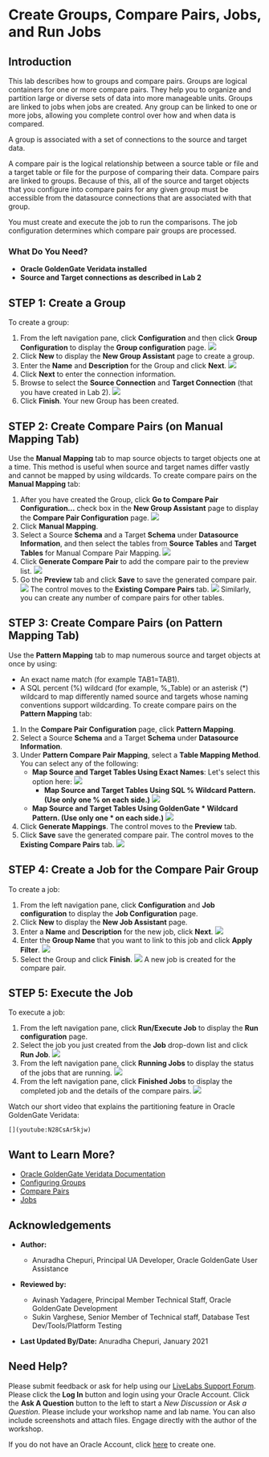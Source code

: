 # Create Groups, Compare Pairs, Jobs, and Run Jobs

## Introduction
This lab describes how to groups and compare pairs. Groups are logical containers for one or more compare pairs. They help you to organize and partition large or diverse sets of data into more manageable units. Groups are linked to jobs when jobs are created. Any group can be linked to one or more jobs, allowing you complete control over how and when data is compared.

A group is associated with a set of connections to the source and target data.

A compare pair is the logical relationship between a source table or file and a target table or file for the purpose of comparing their data. Compare pairs are linked to groups. Because of this, all of the source and target objects that you configure into compare pairs for any given group must be accessible from the datasource connections that are associated with that group.

You must create and execute the job to run the comparisons. The job configuration determines which compare pair groups are processed.

### What Do You Need?

+ **Oracle GoldenGate Veridata installed**
+ **Source and Target connections as described in Lab 2**

## **STEP 1:** Create a Group

  To create a group:
1. From the left navigation pane, click **Configuration** and then click **Group Configuration** to display the **Group configuration** page.
    ![](./images/1-group-configuration.png " ")
2. Click **New** to display the **New Group Assistant** page to create a group.
3. Enter the **Name** and **Description** for the Group and click **Next**.
  ![](./images/2-new-group-from-name-description.png " ")
4. Click **Next** to enter the connection information.
5. Browse to select the **Source Connection** and **Target Connection** (that you have created in Lab 2).
  ![](./images/3-new-group-connection-information.png " ")
6. Click **Finish**.
Your new Group has been created.

## **STEP 2:** Create Compare Pairs (on Manual Mapping Tab)
Use the **Manual Mapping** tab to map source objects to target objects one at a time. This method is useful when source and target names differ vastly and cannot be mapped by using wildcards.
To create compare pairs on the **Manual Mapping** tab:
1. After you have created the Group, click **Go to Compare Pair Configuration...** check box in the **New Group Assistant** page to display the **Compare Pair Configuration** page.
    ![](./images/4-new-group-create-compare-pair-checkbox.png " ")
2. Click **Manual Mapping**.
3. Select a Source **Schema** and a Target **Schema** under **Datasource Information**, and then select the tables from **Source Tables** and **Target Tables** for Manual Compare Pair Mapping.
    ![](./images/5-compare-pair-manual-mappng-select-tables.png " ")
4. Click **Generate Compare Pair** to add the compare pair to the preview list.
    ![](./images/6-generate-compare-pair-manual-mappng.png " ")
5. Go the **Preview** tab and click **Save** to save the generated compare pair.
    ![](./images/6A-generate-compare-pair-manual-mapping-preview.png " ")
    The control moves to the **Existing Compare Pairs** tab.
    ![](./images/7-compare-pair-manual-mapping-generated-saved-existingCPtab.png " ")
Similarly, you can create any number of compare pairs for other tables.

## **STEP 3:** Create Compare Pairs (on Pattern Mapping Tab)
Use the **Pattern Mapping** tab to map numerous source and target objects at once by using:

* An exact name match (for example TAB1=TAB1).
* A SQL percent (%) wildcard (for example, %_Table) or an asterisk (*) wildcard to map differently named source and targets whose naming conventions support wildcarding.
To create compare pairs on the **Pattern Mapping** tab:
1. In the **Compare Pair Configuration** page, click **Pattern Mapping**.
2. Select a Source **Schema** and a Target **Schema** under **Datasource Information**.
3. Under **Pattern Compare Pair Mapping**, select a **Table Mapping Method**. You can select any of the following:
    * **Map Source and Target Tables Using Exact Names**: Let's select this option here:
        ![](./images/9-pattern-mapping-pair-mapping-option1.png " ")
	  * **Map Source and Target Tables Using SQL % Wildcard Pattern. (Use only one % on each side.)**
        ![](./images/8-pattern-mapping-pair-mapping-option2.png " ")
    * **Map Source and Target Tables Using GoldenGate * Wildcard Pattern. (Use only one * on each side.)**
        ![](./images/10-pattern-mapping-pair-mapping-option3.png " ")
4. Click **Generate Mappings**. The control moves to the **Preview** tab.
5. Click **Save** save the generated compare pair. The control moves to the **Existing Compare Pairs** tab.
    ![](./images/11-pattern-mapping-pair-saved-existing-compare-pairs.png " ")

## **STEP 4**: Create a Job for the Compare Pair Group
  To create a job:
1. From the left navigation pane, click **Configuration** and **Job configuration** to display the **Job Configuration** page.
2. Click **New** to display the **New Job Assistant** page.
3. Enter a **Name** and **Description** for the new job, click **Next**.
    ![](./images/12-new-job-create-job.png " ")
4. Enter the **Group Name** that you want to link to this job and click **Apply Filter**.
    ![](./images/13-create-job-select-group-apply-filter.png " ")
5. Select the Group and click **Finish**.
    ![](./images/14-create-job-select-group-click-Finish.png " ")
A new job is created for the compare pair.

## **STEP 5**: Execute the Job
To execute a job:
1. From the left navigation pane, click **Run/Execute Job** to display the **Run configuration** page.
2. Select the job you just created from the **Job** drop-down list and click **Run Job**.
    ![](./images/15-run-job.png " ")
3. From the left navigation pane, click **Running Jobs** to display the status of the jobs that are running.
  ![](./images/16-running-jobs-status.png " ")
4. From the left navigation pane, click **Finished Jobs** to display the completed job and the details of the compare pairs.
    ![](./images/17-completed-jobs-compare-pair-status-chart.png " ")

  Watch our short video that explains the partitioning feature in Oracle GoldenGate Veridata:

    [](youtube:N28CsAr5kjw)

## Want to Learn More?
* [Oracle GoldenGate Veridata Documentation](https://docs.oracle.com/en/middleware/goldengate/veridata/12.2.1.4/index.html)
* [Configuring Groups](https://docs.oracle.com/en/middleware/goldengate/veridata/12.2.1.4/gvdug/configure-workflow-objects.html#GUID-70B42ABB-EA8E-4ADF-8414-7EA1752CA7E6)
* [Compare Pairs](https://docs.oracle.com/en/middleware/goldengate/veridata/12.2.1.4/gvdug/configure-workflow-objects.html#GUID-055CE119-0307-4826-98C7-A51F53E28763)
* [Jobs](https://docs.oracle.com/en/middleware/goldengate/veridata/12.2.1.4/gvdug/working-jobs.html#GUID-EE434517-18EB-4827-A05F-D420D9E5B0DD)

## Acknowledgements

* **Author:**
    + Anuradha Chepuri, Principal UA Developer, Oracle GoldenGate User Assistance
* **Reviewed by:**
    + Avinash Yadagere, Principal Member Technical Staff, Oracle GoldenGate Development
    + Sukin Varghese, Senior Member of Technical staff, Database Test Dev/Tools/Platform Testing

* **Last Updated By/Date:** Anuradha Chepuri, January 2021

## Need Help?
Please submit feedback or ask for help using our [LiveLabs Support Forum](https://community.oracle.com/tech/developers/categories/livelabsdiscussions). Please click the **Log In** button and login using your Oracle Account. Click the **Ask A Question** button to the left to start a *New Discussion* or *Ask a Question*. Please include your workshop name and lab name.  You can also include screenshots and attach files. Engage directly with the author of the workshop.

If you do not have an Oracle Account, click [here](https://profile.oracle.com/myprofile/account/create-account.jspx) to create one.
